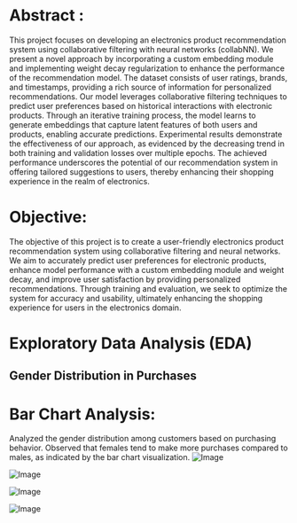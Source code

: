 # Abstract :

This project focuses on developing an electronics product recommendation system using collaborative filtering with neural networks (collabNN). We present a novel approach by incorporating a custom embedding module and implementing weight decay regularization to enhance the performance of the recommendation model. The dataset consists of user ratings, brands, and timestamps, providing a rich source of information for personalized recommendations. Our model leverages collaborative filtering techniques to predict user preferences based on historical interactions with electronic products. Through an iterative training process, the model learns to generate embeddings that capture latent features of both users and products, enabling accurate predictions. Experimental results demonstrate the effectiveness of our approach, as evidenced by the decreasing trend in both training and validation losses over multiple epochs. The achieved performance underscores the potential of our recommendation system in offering tailored suggestions to users, thereby enhancing their shopping experience in the realm of electronics.

# Objective:

The objective of this project is to create a user-friendly electronics product recommendation system using collaborative filtering and neural networks. We aim to accurately predict user preferences for electronic products, enhance model performance with a custom embedding module and weight decay, and improve user satisfaction by providing personalized recommendations. Through training and evaluation, we seek to optimize the system for accuracy and usability, ultimately enhancing the shopping experience for users in the electronics domain.

# Exploratory Data Analysis (EDA)
## Gender Distribution in Purchases
# Bar Chart Analysis:
   Analyzed the gender distribution among customers based on purchasing behavior.
   Observed that females tend to make more purchases compared to males, as indicated by the bar chart visualization.
![Image](https://github.com/Aravinth-Megnath/Product-Recommendations/assets/120720408/91ac74c5-be5a-4213-8c41-85a87118abff)


![Image](https://github.com/Aravinth-Megnath/Product-Recommendations/assets/120720408/ba7e2eec-cfb1-4f8b-98f2-fc40ff70bd8f)


![Image](https://github.com/Aravinth-Megnath/Product-Recommendations/assets/120720408/2ae24915-e0c9-4208-a18b-3fb36e7e7354)



![Image](https://github.com/Aravinth-Megnath/Product-Recommendations/assets/120720408/22476758-ab54-44a1-ae22-71f7757d7fb2)
